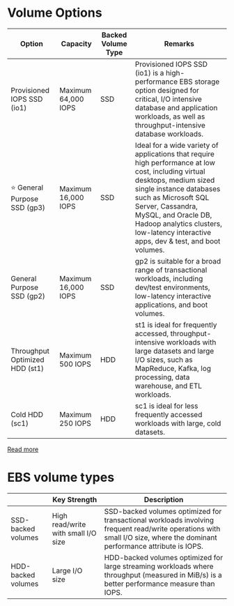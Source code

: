 # Volume Options

| Option                           | Capacity            | Backed Volume Type | Remarks                                                                                                                                                                                                                                                                                                      |
|----------------------------------|---------------------|--------------------|--------------------------------------------------------------------------------------------------------------------------------------------------------------------------------------------------------------------------------------------------------------------------------------------------------------|
| Provisioned IOPS SSD (io1)       | Maximum 64,000 IOPS | SSD                | Provisioned IOPS SSD (io1) is a high-performance EBS storage option designed for critical, I/O intensive database and application workloads, as well as throughput-intensive database workloads.                                                                                                             |
| :star: General Purpose SSD (gp3) | Maximum 16,000 IOPS | SSD                | Ideal for a wide variety of applications that require high performance at low cost, including virtual desktops, medium sized single instance databases such as Microsoft SQL Server, Cassandra, MySQL, and Oracle DB, Hadoop analytics clusters, low-latency interactive apps, dev & test, and boot volumes. |
| General Purpose SSD (gp2)        | Maximum 16,000 IOPS | SSD                | gp2 is suitable for a broad range of transactional workloads, including dev/test environments, low-latency interactive applications, and boot volumes.                                                                                                                                                       |
| Throughput Optimized HDD (st1)   | Maximum 500 IOPS    | HDD                | st1 is ideal for frequently accessed, throughput-intensive workloads with large datasets and large I/O sizes, such as MapReduce, Kafka, log processing, data warehouse, and ETL workloads.                                                                                                                   |
| Cold HDD (sc1)                   | Maximum 250 IOPS    | HDD                | sc1 is ideal for less frequently accessed workloads with large, cold datasets.                                                                                                                                                                                                                               |

[Read more](https://aws.amazon.com/ebs/volume-types/)

# EBS volume types

|                    | Key Strength                        | Description                                                                                                                                                              |
|--------------------|-------------------------------------|--------------------------------------------------------------------------------------------------------------------------------------------------------------------------|
| SSD-backed volumes | High read/write with small I/O size | SSD-backed volumes optimized for transactional workloads involving frequent read/write operations with small I/O size, where the dominant performance attribute is IOPS. |
| HDD-backed volumes | Large I/O size                      | HDD-backed volumes optimized for large streaming workloads where throughput (measured in MiB/s) is a better performance measure than IOPS.                               |
